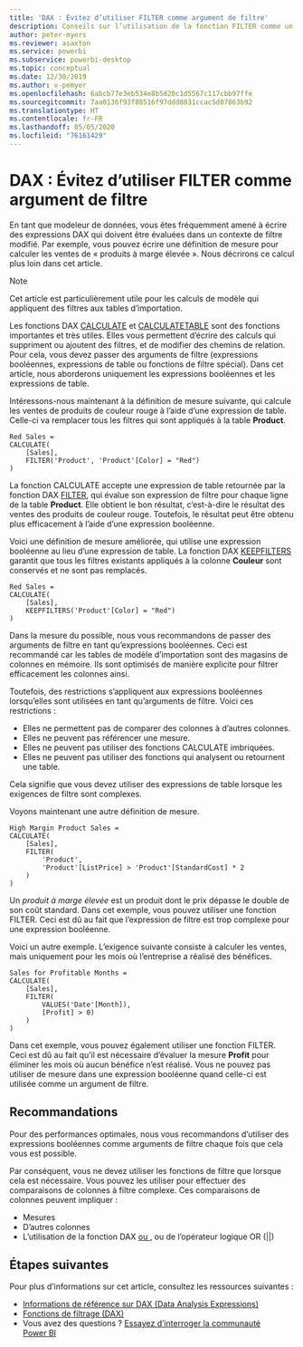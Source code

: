 ```yaml
---
title: 'DAX : Évitez d’utiliser FILTER comme argument de filtre'
description: Conseils sur l’utilisation de la fonction FILTER comme un argument de filtre.
author: peter-myers
ms.reviewer: asaxton
ms.service: powerbi
ms.subservice: powerbi-desktop
ms.topic: conceptual
ms.date: 12/30/2019
ms.author: v-pemyer
ms.openlocfilehash: 6abcb77e3eb534e8b5d20c1d5567c117cbb97ffe
ms.sourcegitcommit: 7aa0136f93f88516f97ddd8031ccac5d07863b92
ms.translationtype: HT
ms.contentlocale: fr-FR
ms.lasthandoff: 05/05/2020
ms.locfileid: "76161429"
---
```

# <a name="dax-avoid-using-filter-as-a-filter-argument"></a>DAX : Évitez d’utiliser FILTER comme argument de filtre

En tant que modeleur de données, vous êtes fréquemment amené à écrire des expressions DAX qui doivent être évaluées dans un contexte de filtre modifié. Par exemple, vous pouvez écrire une définition de mesure pour calculer les ventes de « produits à marge élevée ». Nous décrirons ce calcul plus loin dans cet article.

> [!NOTE]
> Cet article est particulièrement utile pour les calculs de modèle qui appliquent des filtres aux tables d’importation.

Les fonctions DAX [CALCULATE](/dax/calculate-function-dax) et [CALCULATETABLE](/dax/calculatetable-function-dax) sont des fonctions importantes et très utiles. Elles vous permettent d’écrire des calculs qui suppriment ou ajoutent des filtres, et de modifier des chemins de relation. Pour cela, vous devez passer des arguments de filtre (expressions booléennes, expressions de table ou fonctions de filtre spécial). Dans cet article, nous aborderons uniquement les expressions booléennes et les expressions de table.

Intéressons-nous maintenant à la définition de mesure suivante, qui calcule les ventes de produits de couleur rouge à l’aide d’une expression de table. Celle-ci va remplacer tous les filtres qui sont appliqués à la table **Product**.

```dax
Red Sales =
CALCULATE(
    [Sales],
    FILTER('Product', 'Product'[Color] = "Red")
)
```

La fonction CALCULATE accepte une expression de table retournée par la fonction DAX [FILTER](/dax/filter-function-dax), qui évalue son expression de filtre pour chaque ligne de la table **Product**. Elle obtient le bon résultat, c’est-à-dire le résultat des ventes des produits de couleur rouge. Toutefois, le résultat peut être obtenu plus efficacement à l’aide d’une expression booléenne.

Voici une définition de mesure améliorée, qui utilise une expression booléenne au lieu d’une expression de table. La fonction DAX [KEEPFILTERS](/dax/keepfilters-function-dax) garantit que tous les filtres existants appliqués à la colonne **Couleur** sont conservés et ne sont pas remplacés.

```dax
Red Sales =
CALCULATE(
    [Sales],
    KEEPFILTERS('Product'[Color] = "Red")
)
```

Dans la mesure du possible, nous vous recommandons de passer des arguments de filtre en tant qu’expressions booléennes. Ceci est recommandé car les tables de modèle d’importation sont des magasins de colonnes en mémoire. Ils sont optimisés de manière explicite pour filtrer efficacement les colonnes ainsi.

Toutefois, des restrictions s’appliquent aux expressions booléennes lorsqu’elles sont utilisées en tant qu’arguments de filtre. Voici ces restrictions :

- Elles ne permettent pas de comparer des colonnes à d’autres colonnes.
- Elles ne peuvent pas référencer une mesure.
- Elles ne peuvent pas utiliser des fonctions CALCULATE imbriquées.
- Elles ne peuvent pas utiliser des fonctions qui analysent ou retournent une table.

Cela signifie que vous devez utiliser des expressions de table lorsque les exigences de filtre sont complexes.

Voyons maintenant une autre définition de mesure.

```dax
High Margin Product Sales =
CALCULATE(
    [Sales],
    FILTER(
        'Product',
        'Product'[ListPrice] > 'Product'[StandardCost] * 2
    )
)
```

Un _produit à marge élevée_ est un produit dont le prix dépasse le double de son coût standard. Dans cet exemple, vous pouvez utiliser une fonction FILTER. Ceci est dû au fait que l’expression de filtre est trop complexe pour une expression booléenne.

Voici un autre exemple. L’exigence suivante consiste à calculer les ventes, mais uniquement pour les mois où l’entreprise a réalisé des bénéfices.

```dax
Sales for Profitable Months =
CALCULATE(
    [Sales],
    FILTER(
        VALUES('Date'[Month]),
        [Profit] > 0)
    )
)
```

Dans cet exemple, vous pouvez également utiliser une fonction FILTER. Ceci est dû au fait qu’il est nécessaire d’évaluer la mesure **Profit** pour éliminer les mois où aucun bénéfice n’est réalisé. Vous ne pouvez pas utiliser de mesure dans une expression booléenne quand celle-ci est utilisée comme un argument de filtre.

## <a name="recommendations"></a>Recommandations

Pour des performances optimales, nous vous recommandons d’utiliser des expressions booléennes comme arguments de filtre chaque fois que cela vous est possible.

Par conséquent, vous ne devez utiliser les fonctions de filtre que lorsque cela est nécessaire. Vous pouvez les utiliser pour effectuer des comparaisons de colonnes à filtre complexe. Ces comparaisons de colonnes peuvent impliquer :

- Mesures
- D’autres colonnes
- L’utilisation de la fonction DAX [ ou ](/dax/or-function-dax), ou de l’opérateur logique OR (||)

## <a name="next-steps"></a>Étapes suivantes

Pour plus d’informations sur cet article, consultez les ressources suivantes :

- [Informations de référence sur DAX (Data Analysis Expressions)](/dax/)
- [Fonctions de filtrage (DAX)](/dax/filter-function-dax)
- Vous avez des questions ? [Essayez d’interroger la communauté Power BI](https://community.powerbi.com/)
